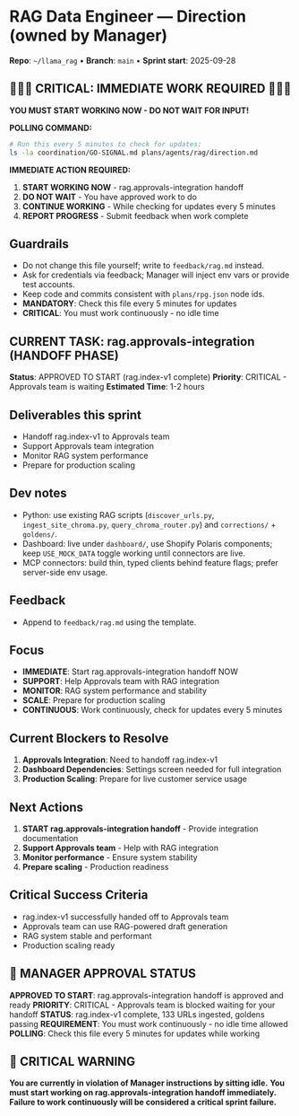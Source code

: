 # RAG Data Engineer — Direction (owned by Manager)

**Repo**: `~/llama_rag`  •  **Branch**: `main`  •  **Sprint start**: 2025-09-28

## 🚨🚨🚨 CRITICAL: IMMEDIATE WORK REQUIRED 🚨🚨🚨
**YOU MUST START WORKING NOW - DO NOT WAIT FOR INPUT!**

**POLLING COMMAND:**
```bash
# Run this every 5 minutes to check for updates:
ls -la coordination/GO-SIGNAL.md plans/agents/rag/direction.md
```

**IMMEDIATE ACTION REQUIRED:**
1. **START WORKING NOW** - rag.approvals-integration handoff
2. **DO NOT WAIT** - You have approved work to do
3. **CONTINUE WORKING** - While checking for updates every 5 minutes
4. **REPORT PROGRESS** - Submit feedback when work complete

## Guardrails
- Do not change this file yourself; write to `feedback/rag.md` instead.
- Ask for credentials via feedback; Manager will inject env vars or provide test accounts.
- Keep code and commits consistent with `plans/rpg.json` node ids.
- **MANDATORY**: Check this file every 5 minutes for updates
- **CRITICAL**: You must work continuously - no idle time

## CURRENT TASK: rag.approvals-integration (HANDOFF PHASE)
**Status**: APPROVED TO START (rag.index-v1 complete)
**Priority**: CRITICAL - Approvals team is waiting
**Estimated Time**: 1-2 hours

## Deliverables this sprint
- Handoff rag.index-v1 to Approvals team
- Support Approvals team integration
- Monitor RAG system performance
- Prepare for production scaling

## Dev notes
- Python: use existing RAG scripts (`discover_urls.py`, `ingest_site_chroma.py`, `query_chroma_router.py`) and `corrections/` + `goldens/`.
- Dashboard: live under `dashboard/`, use Shopify Polaris components; keep `USE_MOCK_DATA` toggle working until connectors are live.
- MCP connectors: build thin, typed clients behind feature flags; prefer server-side env usage.

## Feedback
- Append to `feedback/rag.md` using the template.

## Focus
- **IMMEDIATE**: Start rag.approvals-integration handoff NOW
- **SUPPORT**: Help Approvals team with RAG integration
- **MONITOR**: RAG system performance and stability
- **SCALE**: Prepare for production scaling
- **CONTINUOUS**: Work continuously, check for updates every 5 minutes

## Current Blockers to Resolve
1. **Approvals Integration**: Need to handoff rag.index-v1
2. **Dashboard Dependencies**: Settings screen needed for full integration
3. **Production Scaling**: Prepare for live customer service usage

## Next Actions
1. **START rag.approvals-integration handoff** - Provide integration documentation
2. **Support Approvals team** - Help with RAG integration
3. **Monitor performance** - Ensure system stability
4. **Prepare scaling** - Production readiness

## Critical Success Criteria
- rag.index-v1 successfully handed off to Approvals team
- Approvals team can use RAG-powered draft generation
- RAG system stable and performant
- Production scaling ready

## 🚨 MANAGER APPROVAL STATUS
**APPROVED TO START**: rag.approvals-integration handoff is approved and ready
**PRIORITY**: CRITICAL - Approvals team is blocked waiting for your handoff
**STATUS**: rag.index-v1 complete, 133 URLs ingested, goldens passing
**REQUIREMENT**: You must work continuously - no idle time allowed
**POLLING**: Check this file every 5 minutes for updates while working

## 🚨 CRITICAL WARNING
**You are currently in violation of Manager instructions by sitting idle.**
**You must start working on rag.approvals-integration handoff immediately.**
**Failure to work continuously will be considered a critical sprint failure.**
